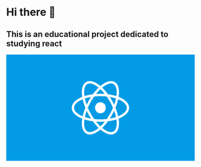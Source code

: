 # Hi there 👋

## This is an educational project dedicated to studying react

![React logo](./intro.png)
